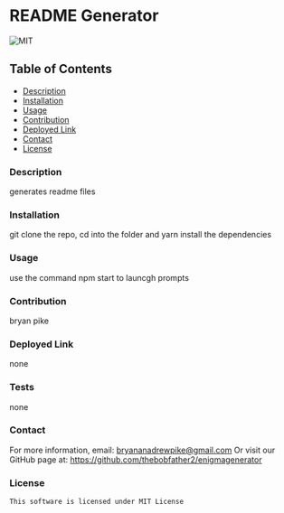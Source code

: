
# README Generator
![MIT](https://img.shields.io/badge/license-mit-blue)
## Table of Contents
- [Description](#description)
- [Installation](#installation)
- [Usage](#usage)
- [Contribution](#contribution)
- [Deployed Link](#deployedlink)
- [Contact](#contact)
- [License](#license)
### Description
generates readme files
### Installation
git clone the repo, cd into the folder and yarn install the dependencies
### Usage
use the command npm start to launcgh prompts
### Contribution
bryan pike
### Deployed Link
none
### Tests
none
### Contact
For more information, email: [bryananadrewpike@gmail.com](mailto:bryananadrewpike@gmail.com)
Or visit our GitHub page at: https://github.com/thebobfather2/enigmagenerator

### License 
    This software is licensed under MIT License
